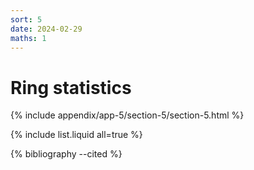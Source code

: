 ```yaml
---
sort: 5
date: 2024-02-29
maths: 1
---
```


# Ring statistics


{% include appendix/app-5/section-5/section-5.html %}

{% include list.liquid all=true %}

{% bibliography --cited %}

